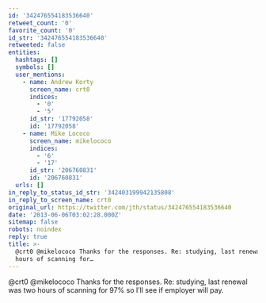 ```yaml
---
id: '342476554183536640'
retweet_count: '0'
favorite_count: '0'
id_str: '342476554183536640'
retweeted: false
entities:
  hashtags: []
  symbols: []
  user_mentions:
    - name: Andrew Korty
      screen_name: crt0
      indices:
        - '0'
        - '5'
      id_str: '17792058'
      id: '17792058'
    - name: Mike Lococo
      screen_name: mikelococo
      indices:
        - '6'
        - '17'
      id_str: '206760831'
      id: '206760831'
  urls: []
in_reply_to_status_id_str: '342403199942135808'
in_reply_to_screen_name: crt0
original_url: https://twitter.com/jth/status/342476554183536640
date: '2013-06-06T03:02:28.000Z'
sitemap: false
robots: noindex
reply: true
title: >-
  @crt0 @mikelococo Thanks for the responses. Re: studying, last renewal was two
  hours of scanning for…
---
```


@crt0 @mikelococo Thanks for the responses. Re: studying, last renewal was two hours of scanning for 97% so I’ll see if employer will pay.